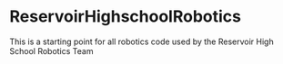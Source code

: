 # ReservoirHighschoolRobotics

This is a starting point for all robotics code used by the Reservoir High School Robotics Team
